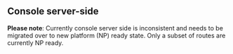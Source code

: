 ## Console server-side

__Please note__: Currently console server side is inconsistent and needs
to be migrated over to new platform (NP) ready state. Only a subset of routes
are currently NP ready.